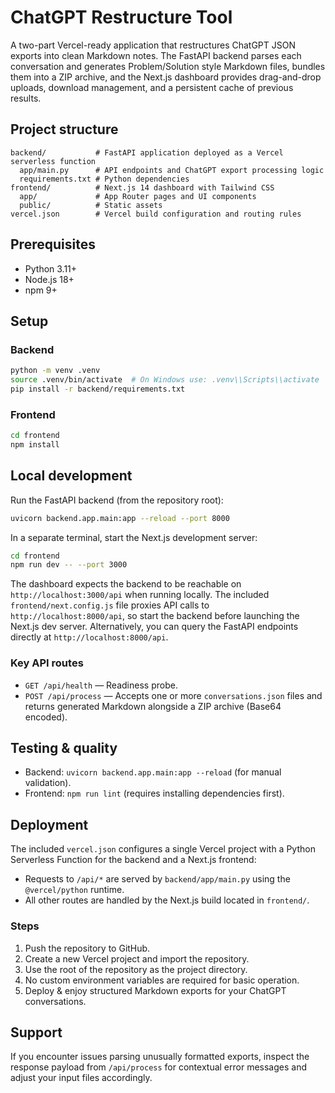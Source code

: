 # ChatGPT Restructure Tool

A two-part Vercel-ready application that restructures ChatGPT JSON exports into
clean Markdown notes. The FastAPI backend parses each conversation and generates
Problem/Solution style Markdown files, bundles them into a ZIP archive, and the
Next.js dashboard provides drag-and-drop uploads, download management, and a
persistent cache of previous results.

## Project structure

```
backend/           # FastAPI application deployed as a Vercel serverless function
  app/main.py      # API endpoints and ChatGPT export processing logic
  requirements.txt # Python dependencies
frontend/          # Next.js 14 dashboard with Tailwind CSS
  app/             # App Router pages and UI components
  public/          # Static assets
vercel.json        # Vercel build configuration and routing rules
```

## Prerequisites

- Python 3.11+
- Node.js 18+
- npm 9+

## Setup

### Backend

```bash
python -m venv .venv
source .venv/bin/activate  # On Windows use: .venv\\Scripts\\activate
pip install -r backend/requirements.txt
```

### Frontend

```bash
cd frontend
npm install
```

## Local development

Run the FastAPI backend (from the repository root):

```bash
uvicorn backend.app.main:app --reload --port 8000
```

In a separate terminal, start the Next.js development server:

```bash
cd frontend
npm run dev -- --port 3000
```

The dashboard expects the backend to be reachable on `http://localhost:3000/api`
when running locally. The included `frontend/next.config.js` file proxies API
calls to `http://localhost:8000/api`, so start the backend before launching the
Next.js dev server. Alternatively, you can query the FastAPI endpoints directly
at `http://localhost:8000/api`.

### Key API routes

- `GET /api/health` &mdash; Readiness probe.
- `POST /api/process` &mdash; Accepts one or more `conversations.json` files and
  returns generated Markdown alongside a ZIP archive (Base64 encoded).

## Testing & quality

- Backend: `uvicorn backend.app.main:app --reload` (for manual validation).
- Frontend: `npm run lint` (requires installing dependencies first).

## Deployment

The included `vercel.json` configures a single Vercel project with a Python
Serverless Function for the backend and a Next.js frontend:

- Requests to `/api/*` are served by `backend/app/main.py` using the
  `@vercel/python` runtime.
- All other routes are handled by the Next.js build located in `frontend/`.

### Steps

1. Push the repository to GitHub.
2. Create a new Vercel project and import the repository.
3. Use the root of the repository as the project directory.
4. No custom environment variables are required for basic operation.
5. Deploy & enjoy structured Markdown exports for your ChatGPT conversations.

## Support

If you encounter issues parsing unusually formatted exports, inspect the
response payload from `/api/process` for contextual error messages and adjust
your input files accordingly.
